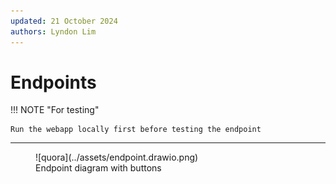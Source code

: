 ```yaml
---
updated: 21 October 2024
authors: Lyndon Lim
---
```


# Endpoints

!!! NOTE "For testing"

    Run the webapp locally first before testing the endpoint

---

<figure markdown="span">
  ![quora](../assets/endpoint.drawio.png)
  <figcaption>Endpoint diagram with buttons</figcaption>
</figure>

<swagger-ui src="endpoints.json"/>
